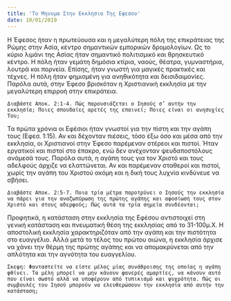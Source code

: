 ```yaml
---
title: 'Το Μηνυμα Στην Εκκλησια Της Εφεσου'
date: 10/01/2019
---
```


Η Έφεσος ήταν η πρωτεύουσα και η μεγαλύτερη πόλη της επικράτειας της Ρώμης στην Ασία, κέντρο σημαντικών εμπορικών δρομολογίων. Ως το κύριο λιμάνι της Ασίας ήταν σημαντικό πολιτισμικό και θρησκευτικό κέντρο. Η πόλη ήταν γεμάτη δημόσια κτίρια, ναούς, θέατρα, γυμναστήρια, λουτρά και πορνεία. Επίσης, ήταν γνωστή για μαγικές πρακτικές και τέχνες. Η πόλη ήταν φημισμένη για ανηθικότητα και δεισιδαιμονίες. Παρόλα αυτά, στην Έφεσο βρισκόταν η Χριστιανική εκκλησία με την μεγαλύτερη επιρροή στην επικράτεια.

`Διαβάστε Αποκ. 2:1-4. Πώς παρουσιάζεται ο Ιησούς σ’ αυτήν την εκκλησία; Ποιες σπουδαίες αρετές της επαινεί; Ποιες είναι οι ανησυχίες Του;`

Τα πρώτα χρόνια οι Εφέσιοι ήταν γνωστοί για την πίστη και την αγάπη τους (Εφεσ. 1:15). Αν και δέχονταν πιέσεις, τόσο έξω όσο και μέσα από την εκκλησία, οι Χριστιανοί στην Έφεσο παρέμεναν στέρεοι και πιστοί. Ήταν εργατικοί και πιστοί στο έπακρο, ενώ δεν ανέχονταν ψευδαποστόλους ανάμεσά τους. Παρόλα αυτά, η αγάπη τους για τον Χριστό και τους αδελφούς άρχιζε να ελαττώνεται. Αν και παρέμεναν σταθεροί και πιστοί, χωρίς την αγάπη του Χριστού ακόμη και η δική τους λυχνία κινδύνευε να σβήσει.

`Διαβάστε Αποκ. 2:5-7. Ποια τρία μέτρα παροτρύνει ο Ιησούς την εκκλησία να πάρει για την αναζωπύρωση της πρώτης αγάπης και αφοσίωσή τους στον Χριστό και στους αδερφούς; Πώς αυτά τα τρία σημεία συνδέονται;`

Προφητικά, η κατάσταση στην εκκλησία της Εφέσου αντιστοιχεί στη γενική κατάσταση και πνευματική θέση της εκκλησίας από το 31-100μ.Χ. Η αποστολική εκκλησία χαρακτηριζόταν από την αγάπη και την πιστότητα στο ευαγγέλιο. Αλλά μετά το τέλος του πρώτου αιώνα, η εκκλησία άρχισε να χάνει την θέρμη της πρώτης αγάπης και να απομακρύνεται από την απλότητα και την αγνότητα του ευαγγελίου.

`Σκεψη: Φανταστείτε να είστε μέλος μίας συνάθροισης της οποίας η αγάπη φθίνει. Τα μέλη μπορεί να μην κάνουν φανερές αμαρτίες, να κάνουν αυτό που είναι σωστό αλλά να υποφέρουν από τυπικισμό και ψυχρότητα. Πώς οι συμβουλές του Ιησού μπορούν να ελευθερώσουν την εκκλησία από αυτήν την κατάσταση;`